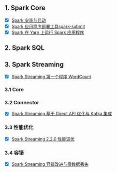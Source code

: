 
## 1. Spark Core

- [x] [Spark 安装与启动](https://smartsi.blog.csdn.net/article/details/125902760)
- [x] [Spark 应用程序部署工具spark-submit](https://smartsi.blog.csdn.net/article/details/55271395)
- [x] [Spark 在 Yarn 上运行 Spark 应用程序](https://smartsi.blog.csdn.net/article/details/126065601)

## 2. Spark SQL


## 3. Spark Streaming

- [x] [Spark Streaming 第一个程序 WordCount](https://smartsi.blog.csdn.net/article/details/127231676)

### 3.1 Core

### 3.2 Connector

- [x] [Spark Streaming 基于 Direct API 优化与 Kafka 集成](https://smartsi.blog.csdn.net/article/details/127247415)

### 3.3 性能优化

- [x] [Spark Streaming 2.2.0 性能调优](https://smartsi.blog.csdn.net/article/details/127242776)

### 3.4 容错

- [x] [Spark Streaming 容错改进与零数据丢失](https://smartsi.blog.csdn.net/article/details/127246265)
